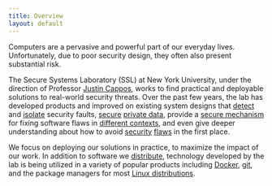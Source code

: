 ```yaml
---
title: Overview
layout: default
---
```


Computers are a pervasive and powerful part of our everyday lives.  Unfortunately, due to poor security design, they often also present substantial risk.

The Secure Systems Laboratory (SSL) at New York University, under the
direction of Professor [Justin Cappos](https://isis.poly.edu/~jcappos/), works 
to find practical and
deployable solutions to real-world security threats.   Over the past few 
years, the lab has developed products and improved on existing system
designs that [detect](projects#crashsimulator) and
[isolate](projects#lind) security faults, [secure](projects#pph) 
[private data](projects#sensibility),
provide a [secure mechanism](projects#tuf) for fixing software flaws in 
[different contexts](projects#uptane), and even give deeper
understanding about how to avoid [security](projects#atoms)
[flaws](projects#blindspots) in the first place.

We focus on deploying our solutions in practice, to maximize the impact
of our work.  In addition to software we 
[distribute](projects#seattle), 
technology developed by the lab is being utilized in a 
variety of popular products including [Docker](https://www.docker.com/),
[git](https://git-scm.com/), and the package managers for most [Linux
distributions](https://en.wikipedia.org/wiki/Linux).

